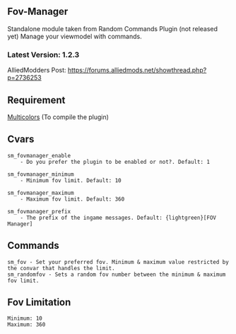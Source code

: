 ## Fov-Manager
Standalone module taken from Random Commands Plugin (not released yet)
Manage your viewmodel with commands.

### Latest Version: 1.2.3

AlliedModders Post: https://forums.alliedmods.net/showthread.php?p=2736253

## Requirement
[Multicolors](https://github.com/Bara/Multi-Colors) (To compile the plugin)

## Cvars
```
sm_fovmanager_enable
	- Do you prefer the plugin to be enabled or not?. Default: 1

sm_fovmanager_minimum
	- Minimum fov limit. Default: 10

sm_fovmanager_maximum
	- Maximum fov limit. Default: 360

sm_fovmanager_prefix
	- The prefix of the ingame messages. Default: {lightgreen}[FOV Manager]
```

## Commands
```
sm_fov - Set your preferred fov. Minimum & maximum value restricted by the convar that handles the limit.
sm_randomfov - Sets a random fov number between the minimum & maximum fov limit.
```

## Fov Limitation
```
Minimum: 10
Maximum: 360
```
